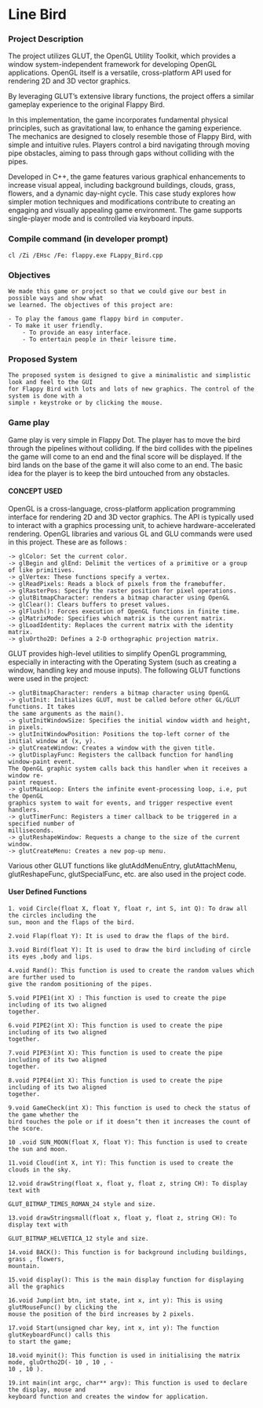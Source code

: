 # Line Bird

### Project Description

The project utilizes GLUT, the OpenGL Utility Toolkit, which provides a window system-independent framework for developing OpenGL applications. 
OpenGL itself is a versatile, cross-platform API used for rendering 2D and 3D vector graphics.

By leveraging GLUT’s extensive library functions, the project offers a similar gameplay experience to the original Flappy Bird.

In this implementation, the game incorporates fundamental physical principles, such as gravitational law, to enhance the gaming experience. 
The mechanics are designed to closely resemble those of Flappy Bird, with simple and intuitive rules. Players control a bird navigating through moving pipe obstacles, 
aiming to pass through gaps without colliding with the pipes.

Developed in C++, the game features various graphical enhancements to increase visual appeal, including background buildings, 
clouds, grass, flowers, and a dynamic day-night cycle. This case study explores how simpler motion techniques and modifications contribute 
to creating an engaging and visually appealing game environment. The game supports single-player mode and is controlled via keyboard inputs.


### Compile command (in developer prompt)
```
cl /Zi /EHsc /Fe: flappy.exe FLappy_Bird.cpp
```

### Objectives
```
We made this game or project so that we could give our best in possible ways and show what
we learned. The objectives of this project are:

- To play the famous game flappy bird in computer.
- To make it user friendly.
    - To provide an easy interface.
    - To entertain people in their leisure time.

```

### Proposed System
```
The proposed system is designed to give a minimalistic and simplistic look and feel to the GUI
for Flappy Bird with lots and lots of new graphics. The control of the system is done with a
simple ↑ keystroke or by clicking the mouse.
```

### Game play

Game play is very simple in Flappy Dot. The player has to move the bird through the pipelines
without colliding. If the bird collides with the pipelines the game will come to an end and the
final score will be displayed. If the bird lands on the base of the game it will also come to an
end. The basic idea for the player is to keep the bird untouched from any obstacles.


#### CONCEPT USED

OpenGL is a cross-language, cross-platform application programming interface for rendering
2D and 3D vector graphics. The API is typically used to interact with a graphics processing
unit, to achieve hardware-accelerated rendering. OpenGL libraries and various GL and GLU
commands were used in this project. These are as follows :

```
-> glColor: Set the current color.
-> glBegin and glEnd: Delimit the vertices of a primitive or a group of like primitives.
-> glVertex: These functions specify a vertex.
-> glReadPixels: Reads a block of pixels from the framebuffer.
-> glRasterPos: Specify the raster position for pixel operations.
-> glutBitmapCharacter: renders a bitmap character using OpenGL
-> glClear(): Clears buffers to preset values.
-> glFlush(): Forces execution of OpenGL functions in finite time.
-> glMatrixMode: Specifies which matrix is the current matrix.
-> glLoadIdentity: Replaces the current matrix with the identity matrix.
-> gluOrtho2D: Defines a 2-D orthographic projection matrix.
```
GLUT provides high-level utilities to simplify OpenGL programming, especially in
interacting with the Operating System (such as creating a window, handling key and mouse
inputs). The following GLUT functions were used in the project:

```
-> glutBitmapCharacter: renders a bitmap character using OpenGL
-> glutInit: Initializes GLUT, must be called before other GL/GLUT functions. It takes
the same arguments as the main().
-> glutInitWindowSize: Specifies the initial window width and height, in pixels.
-> glutInitWindowPosition: Positions the top-left corner of the initial window at (x, y).
-> glutCreateWindow: Creates a window with the given title.
-> glutDisplayFunc: Registers the callback function for handling window-paint event.
The OpenGL graphic system calls back this handler when it receives a window re-
paint request.
-> glutMainLoop: Enters the infinite event-processing loop, i.e, put the OpenGL
graphics system to wait for events, and trigger respective event handlers.
-> glutTimerFunc: Registers a timer callback to be triggered in a specified number of
milliseconds.
-> glutReshapeWindow: Requests a change to the size of the current window.
-> glutCreateMenu: Creates a new pop-up menu.
```
Various other GLUT functions like glutAddMenuEntry, glutAttachMenu, glutReshapeFunc,
glutSpecialFunc, etc. are also used in the project code.


#### User Defined Functions
```
1. void Circle(float X, float Y, float r, int S, int Q): To draw all the circles including the
sun, moon and the flaps of the bird.

2.void Flap(float Y): It is used to draw the flaps of the bird.

3.void Bird(float Y): It is used to draw the bird including of circle its eyes ,body and lips.

4.void Rand(): This function is used to create the random values which are further used to
give the random positioning of the pipes.

5.void PIPE1(int X) : This function is used to create the pipe including of its two aligned
together.

6.void PIPE2(int X): This function is used to create the pipe including of its two aligned
together.

7.void PIPE3(int X): This function is used to create the pipe including of its two aligned
together.

8.void PIPE4(int X): This function is used to create the pipe including of its two aligned
together.

9.void GameCheck(int X): This function is used to check the status of the game whether the
bird touches the pole or if it doesn’t then it increases the count of the score.

10 .void SUN_MOON(float X, float Y): This function is used to create the sun and moon.

11.void Cloud(int X, int Y): This function is used to create the clouds in the sky.

12.void drawString(float x, float y, float z, string CH): To display text with

GLUT_BITMAP_TIMES_ROMAN_24 style and size.

13.void drawStringsmall(float x, float y, float z, string CH): To display text with

GLUT_BITMAP_HELVETICA_12 style and size.

14.void BACK(): This function is for background including buildings, grass , flowers,
mountain.

15.void display(): This is the main display function for displaying all the graphics

16.void Jump(int btn, int state, int x, int y): This is using glutMouseFunc() by clicking the
mouse the position of the bird increases by 2 pixels.

17.void Start(unsigned char key, int x, int y): The function glutKeyboardFunc() calls this
to start the game;

18.void myinit(): This function is used in initialising the matrix mode, gluOrtho2D(- 10 , 10 , -
10 , 10 ).

19.int main(int argc, char** argv): This function is used to declare the display, mouse and
keyboard function and creates the window for application.